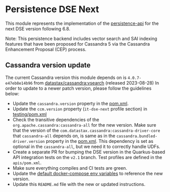 # Persistence DSE Next

This module represents the implementation of the [persistence-api](../persistence-api) for the next DSE version following 6.8.

Note: This persistence backend includes vector search and SAI indexing features that have been proposed for Cassandra 5 via the Cassandra Enhancement Proposal (CEP) process.

## Cassandra version update

The current Cassandra version this module depends on is `4.0.7-e47eb8e14b96` from [datastax/cassandra:vsearch](https://github.com/datastax/cassandra/tree/vsearch) (released 2023-08-28)
In order to update to a newer patch version, please follow the guidelines below:

* Update the `cassandra.version` property in the [pom.xml](pom.xml).
* Update the `ccm.version` property (`it-dse-next` profile section) in [testing/pom.xml](../testing/pom.xml) 
* Check the transitive dependencies of the `org.apache.cassandra:cassandra-all` for the new version.
Make sure that the version of the `com.datastax.cassandra:cassandra-driver-core` that `cassandra-all` depends on, is same as in the `cassandra.bundled-driver.version` property in the [pom.xml](pom.xml).
This dependency is set as optional in the `cassandra-all`, but we need it to correctly handle UDFs.
* Create a separate PR for bumping the DSE version in the Quarkus-based API integration tests on the `v2.1` branch. Test profiles are defined in the `apis/pom.xml`.
* Make sure everything compiles and CI tests are green.
* Update the [default docker-compose env variables](../docker-compose/dse-next/.env) to reference the new version.
* Update this `README.md` file with the new or updated instructions.
